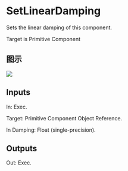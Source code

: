 # SetLinearDamping

Sets the linear damping of this component.

Target is Primitive Component

## 图示

![]($-20221218-20284725.png)

## Inputs

In: Exec.

Target: Primitive Component Object Reference.

In Damping: Float (single-precision).  

## Outputs

Out: Exec.

